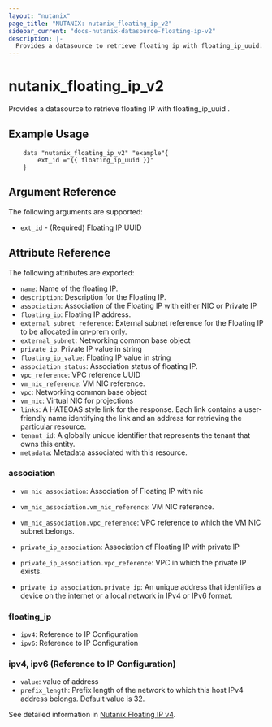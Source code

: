 ```yaml
---
layout: "nutanix"
page_title: "NUTANIX: nutanix_floating_ip_v2"
sidebar_current: "docs-nutanix-datasource-floating-ip-v2"
description: |-
  Provides a datasource to retrieve floating ip with floating_ip_uuid.
---
```


# nutanix_floating_ip_v2

Provides a datasource to retrieve floating IP with floating_ip_uuid .

## Example Usage

```hcl
    data "nutanix_floating_ip_v2" "example"{
        ext_id ="{{ floating_ip_uuid }}"
    }
```

## Argument Reference

The following arguments are supported:

- `ext_id` - (Required) Floating IP UUID

## Attribute Reference

The following attributes are exported:

- `name`: Name of the floating IP.
- `description`: Description for the Floating IP.
- `association`: Association of the Floating IP with either NIC or Private IP
- `floating_ip`: Floating IP address.
- `external_subnet_reference`: External subnet reference for the Floating IP to be allocated in on-prem only.
- `external_subnet`: Networking common base object
- `private_ip`: Private IP value in string
- `floating_ip_value`: Floating IP value in string
- `association_status`: Association status of floating IP.
- `vpc_reference`: VPC reference UUID
- `vm_nic_reference`: VM NIC reference.
- `vpc`: Networking common base object
- `vm_nic`: Virtual NIC for projections
- `links`: A HATEOAS style link for the response. Each link contains a user-friendly name identifying the link and an address for retrieving the particular resource.
- `tenant_id`: A globally unique identifier that represents the tenant that owns this entity.
- `metadata`: Metadata associated with this resource.

### association

- `vm_nic_association`: Association of Floating IP with nic
- `vm_nic_association.vm_nic_reference`: VM NIC reference.
- `vm_nic_association.vpc_reference`: VPC reference to which the VM NIC subnet belongs.

- `private_ip_association`: Association of Floating IP with private IP
- `private_ip_association.vpc_reference`: VPC in which the private IP exists.
- `private_ip_association.private_ip`: An unique address that identifies a device on the internet or a local network in IPv4 or IPv6 format.

### floating_ip

- `ipv4`: Reference to IP Configuration
- `ipv6`: Reference to IP Configuration

### ipv4, ipv6 (Reference to IP Configuration)

- `value`: value of address
- `prefix_length`: Prefix length of the network to which this host IPv4 address belongs. Default value is 32.

See detailed information in [Nutanix Floating IP v4](https://developers.nutanix.com/api-reference?namespace=networking&version=v4.0.b1).
